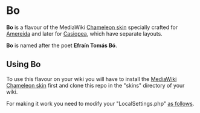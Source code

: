 # Bo
**Bo** is a flavour of the MediaWiki [Chameleon skin](https://www.mediawiki.org/wiki/Skin:Chameleon) specially crafted for [Amereida](http://www.amereida.cl) and later for [Casiopea](http://wiki.ead.pucv.cl), which have separate layouts.

**Bo** is named after the poet **Efraín Tomás Bó**.

## Using Bo

To use this flavour on your wiki you will have to install the [MediaWiki Chameleon skin](https://www.mediawiki.org/wiki/Skin:Chameleon) first and clone this repo in the "skins" directory of your wiki.

For making it work you need to modify your  "LocalSettings.php" [as follows](/LocalSettings.md/).